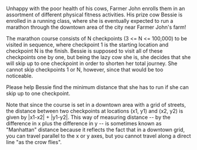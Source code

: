 Unhappy with the poor health of his cows, Farmer John enrolls them in
an assortment of different physical fitness activities.  His prize cow
Bessie is enrolled in a running class, where she is eventually
expected to run a marathon through the downtown area of the city near
Farmer John's farm!

The marathon course consists of N checkpoints (3 <= N <= 100,000) to
be visited in sequence, where checkpoint 1 is the starting location
and checkpoint N is the finish.  Bessie is supposed to visit all of
these checkpoints one by one, but being the lazy cow she is, she
decides that she will skip up to one checkpoint in order to shorten
her total journey.  She cannot skip checkpoints 1 or N, however, since
that would be too noticeable.

Please help Bessie find the minimum distance that she has to run if
she can skip up to one checkpoint.  

Note that since the course is set in a downtown area with a grid of
streets, the distance between two checkpoints at locations (x1, y1)
and (x2, y2) is given by |x1-x2| + |y1-y2|.  This way of measuring
distance -- by the difference in x plus the difference in y -- is
sometimes known as "Manhattan" distance because it reflects the fact
that in a downtown grid, you can travel parallel to the x or y axes,
but you cannot travel along a direct line "as the crow flies".
